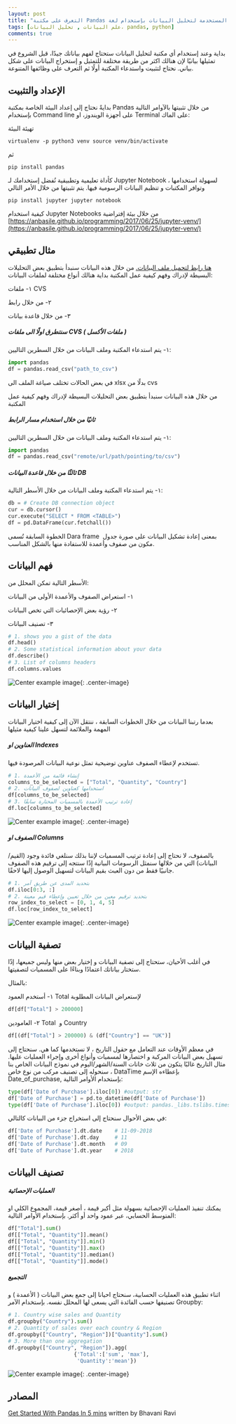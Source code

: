 ```yaml
---
layout: post
title: "التعرف على مكتبة Pandas و هي الأهم المكتبات المستخدمة لتحليل البيانات بإستخدام لغة Python"
tags: [علم البيانات , تحليل البيانات، pandas, python]
comments: true
---
```


بداية وعند إستخدام أي مكتبة لتحليل البيانات ستحتاج لفهم بياناتك جيدًا، 
قبل الشروع في تمثيلها بيانيًا لإن هنالك اكثر من طريقة مختلفة للتمثيل و إستخراج البيانات على شكل بياني. نحتاج لتثبيت واستدعاء المكتبة أولًا ثم التعرف على وظائفها المتنوعة.

## الإعداد والتثبيت 

بدايةً نحتاج إلى إعداد البيئة الخاصة بمكتبة Pandas من خلال تثبيتها بالآوامر التالية بإستخدام Command line على أجهزة الويندوز، او Terminal على الماك:

تهيئة البيئة

`virtualenv -p python3 venv source venv/bin/activate`

ثم

` pip install pandas `

كأداة تعليمية وتطبيقية نُفضل إستخدامك لـ Jupyter Notebook لسهولة استخدامها ، وتوافر المكتبات و تنظيم البيانات الرسومية فيها. يتم تثبيتها من خلال الأمر التالي

`pip install jupyter jupyter notebook`


> 
كيفية استخدام Jupyter Notebooks من خلال بيئة إفتراضية 
[https://anbasile.github.io/programming/2017/06/25/jupyter-venv/](https://anbasile.github.io/programming/2017/06/25/jupyter-venv/)

## مثال تطبيقي

[هنا رابط لتحميل ملف البيانات.](https://docs.google.com/spreadsheets/d/1VJNvRycV4T--Zjq915b0TCeo1C0FZZx9xaUdU2OJ9Fk/edit) من خلال هذه البيانات سنبدأ بتطبيق بعض التحليلات البسيطة لإدراك وفهم كيفية عمل المكتبة
بداية هنالك أنواع مختلفة  لملفات البيانات:

١- ملفات CVS 

٢- من خلال رابط

٣- من خلال قاعدة بيانات

##### سنتطرق اولًا الى ملفات CVS ( ملفات الأكسل )

١- يتم استدعاء المكتبة وملف البيانات من خلال السطرين التاليين:
```python
import pandas
df = pandas.read_csv("path_to_csv")
```
>
في بعض الحالات تختلف صياغة الملف الى  xlsx  بدلًا من  cvs 

من خلال هذه البيانات سنبدأ بتطبيق بعض التحليلات البسيطة لإدراك وفهم كيفية عمل المكتبة

##### ثانيًا من خلال استخدام مسار الرابط

١- يتم استدعاء المكتبة وملف البيانات من خلال السطرين التاليين:
```python
import pandas
df = pandas.read_csv("remote/url/path/pointing/to/csv")
```

##### ثالثًا من خلال قاعدة البيانات DB

١- يتم استدعاء المكتبة وملف البيانات من خلال الأسطر التالية:

```python
db = # Create DB connection object 
cur = db.cursor()
cur.execute("SELECT * FROM <TABLE>")
df = pd.DataFrame(cur.fetchall())
```
>
الخطوة السابقة تُسمى Dara frame  بمعنى إعادة تشكيل البيانات على صورة جدول مكون
من صفوف وأعمدة للاستفادة منها بالشكل المناسب.

## فهم البيانات
الأسطر التالية تمكن المحلل من:

١- استعراض الصفوف والأعمدة الأولى من البيانات

٢- رؤية بعض الإحصائيات التي تخص البيانات

٣-  تصنيف البيانات
```python
# 1. shows you a gist of the data
df.head()
# 2. Some statistical information about your data
df.describe()
# 3. List of columns headers
df.columns.values
```
![Center example image](../images/pandas-1.png "Pandas example"){: .center-image}

## إختيار البيانات

بعدما رتبنا البيانات من خلال الخطوات السابقة ، ننتقل الآن إلى كيفية اختيار البيانات المهمة والملائمة لتسهل علينا كيفية مثيلها 

##### العناوين او Indexes

تستخدم لإعطاء الصفوف عناوين توضيحية تمثل نوعية البيانات المرصودة فيها.

```python
# 1. إنشاء قائمة من الأعمدة 
columns_to_be_selected = ["Total", "Quantity", "Country"]
# 2. استخدامها كعناوين لصفوف البيانات
df[columns_to_be_selected]
# 3. إعادة ترتيب الأعمدة بالمسميات المختارة سابقًا
df.loc[columns_to_be_selected]
```
![Center example image](../images/pandas-2.png "Pandas example"){: .center-image}

##### الصفوف او Columns

بالصفوف، لا نحتاج إلى إعادة ترتيب المسميات لإننا بذلك سنلغي فائدة وجود (القيم/البيانات) التي من خلالها سنمثل الرسومات البيانية إذًا سنتجه إلى ترقيم هذه الصفوف جانبيًا فقط من دون العبث بقيم البيانات لتسهيل الوصول إليها لاحقًا.
 
 ```python
# 1. بتحديد المدى عن طريق آمر 
df.iloc[0:3, :]
# 2. بتحديد ترقيم معين من خلال تعيين وإعطاء قيم معينة
row_index_to_select = [0, 1, 4, 5]
df.loc[row_index_to_select]
```
![Center example image](../images/pandas-3.png "Pandas example"){: .center-image}

## تصفية البيانات

في أغلب الأحيان، ستحتاج إلى تصفية البيانات و إختيار بعض منها وليس جميعها، إذًا ستختار بياناتك اعتمادًا وبناءًا على المسميات لتصفيتها. 

بالمثال:

١- أستخدم العمود Total لإستعراض البيانات المطلوبة
 ```python
df[df["Total"] > 200000]
```

٢-  العامودين Total  و Country 
 ```python
df[(df["Total"] > 200000) & (df["Country"] == "UK")]
```

في معظم الأوقات عند التعامل مع حقول التاريخ ، لا نستخدمها كما هي. 
سنحتاج إلى تسهيل بعض البيانات المركبة و اختصارها لمسميات وأنواع أخرى وإجراء العمليات عليها. 
مثال  التاريخ غالبًا يتكون من ثلاث خانات السنة/الشهر/اليوم
في نموذج البيانات الخاص بنا ، سنحوله إلى تصنيف مركب من نوع خاص DataTime بإعطاءه الإسم Date_of_purchase, بإستخدام الأوامر التالية:

 ```python
type(df['Date of Purchase'].iloc[0]) #output: str
df['Date of Purchase'] = pd.to_datetime(df['Date of Purchase'])
type(df['Date of Purchase'].iloc[0]) #output: pandas._libs.tslibs.timestamps.Timestamp
```
في بعض الأحوال سنحتاج إلى استخراج جزء من البيانات كالتالي:
 ```python
df['Date of Purchase'].dt.date    # 11-09-2018
df['Date of Purchase'].dt.day     # 11
df['Date of Purchase'].dt.month   # 09
df['Date of Purchase'].dt.year    # 2018
```
## تصنيف البيانات
##### العمليات الإحصائية
يمكنك تنفيذ العمليات الإحصائية بسهولة مثل أكبر قيمة ، أصغر قيمة، المجموع الكلي او المتوسط الحسابي، عبر عمود واحد أو أكثر. بإستخدام الأوامر التالية:
```python
df["Total"].sum()
df[["Total", "Quantity"]].mean()
df[["Total", "Quantity"]].min()
df[["Total", "Quantity"]].max()
df[["Total", "Quantity"]].median()
df[["Total", "Quantity"]].mode()
```
##### التجميع

اثناء تطبيق هذه العمليات الحسابية، سنحتاج احيانا إلى جمع بعض البيانات ( الأعمدة ) و تصنيفها حسب الفائدة التي يسعى لها المحلل نفسه. بإستخدام الآمر Groupby:

```python
# 1. Country wise sales and Quantity
df.groupby("Country").sum()
# 2. Quantity of sales over each country & Region
df.groupby(["Country", "Region"])["Quantity"].sum()
# 3. More than one aggregation
df.groupby(["Country", "Region"]).agg(
                     {'Total':['sum', 'max'], 
                      'Quantity':'mean'})
```

![Center example image](../images/pandas-4.png "Pandas example"){: .center-image}

## المصادر

[Get Started With Pandas In 5 mins](https://medium.com/bhavaniravi/python-pandas-tutorial-92018da85a33) written by Bhavani Ravi



